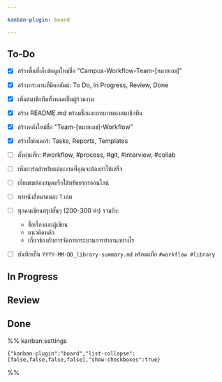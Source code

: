 ```yaml
---

kanban-plugin: board

---
```


## To-Do

- [x] สร้างพื้นที่เก็บข้อมูลใหม่ชื่อ "Campus-Workflow-Team-[หมายเลข]"
- [x] สร้างกระดานที่มีคอลัมน์: To Do, In Progress, Review, Done
- [x] เพิ่มสมาชิกทีมทั้งหมดเป็นผู้ร่วมงาน
- [x] สร้าง README.md พร้อมชื่อและบทบาทของสมาชิกทีม
- [x] สร้างคลังใหม่ชื่อ "Team-[หมายเลข]-Workflow"
- [x] สร้างโฟลเดอร์: Tasks, Reports, Templates
- [ ] ตั้งค่าแท็ก: #workflow, #process, #git, #interview, #collab
- [ ] เพิ่มการ์ดสำหรับแต่ละงานที่คุณจะต้องทำให้เสร็จ
- [ ] เยี่ยมชมห้องสมุดหรือใช้ทรัพยากรออนไลน์
- [ ] หาหนังสือมาคนละ 1 เล่ม
- [ ] ทุกคนเขียนสรุปสั้นๆ (200-300 คำ) รวมถึง:
	
	- ชื่อเรื่องและผู้เขียน
	- แนวคิดหลัก
	- เกี่ยวข้องกับการจัดการกระบวนการทำงานอย่างไร
- [ ] บันทึกเป็น `YYYY-MM-DD_library-summary.md` พร้อมแท็ก `#workflow #library`


## In Progress



## Review



## Done





%% kanban:settings
```
{"kanban-plugin":"board","list-collapse":[false,false,false,false],"show-checkboxes":true}
```
%%